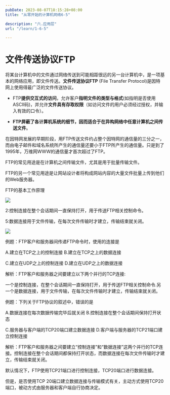 ```yaml
---
pubDate: 2023-08-07T18:15:28+08:00
title: "从零开始的计算机网络6-5"

description: "六.应用层"
url: "/learn/1-6-5"

---
```


# 文件传送协议FTP

将某台计算机中的文件通过网络传送到可能相距很远的另一台计算机中，是一项基本的网络应用，即文件传送。**文件传送协议FTP** (File Transfer Protocol)是因特网上使用得最广泛的文件传送协议。

- FTP**提供交互式的访问**，允许客户**指明文件的类型与格式**(如指明是否使用ASCII码)，并允许**文件具有存取权限**（如访问文件的用户必须经过授权，并输入有效的口令）。

- **FTP屏蔽了各计算机系统的细节，因而适合于在异构网络中任意计算机之间传送文件**。

在因特网发展的早期阶段，用FTP传送文件约占整个因特网的通信量的三分之一，而由电子邮件和域名系统所产生的通信量还要小于FTP所产生的通信量。只是到了1995年，万维网WWW的通信量才首次超过了FTP。

FTP的常见用途是在计算机之间传输文件，尤其是用于批量传输文件。

FTP的另一个常见用途是让网站设计者将构成网站内容的大量文件批量上传到他们的Web服务器。

FTP的基本工作原理

![](https://img.0pt.im/computernet/6-5/6-5-1.png)

2:控制连接在整个会话期间一直保持打开，用于传送FTP相关控制命令。

5:数据连接用于文件传输，在每次文件传输时才建立，传输结束就关闭。

![](https://img.0pt.im/computernet/6-5/6-5-2.png)

例题：FTP客户和服务器间传递FTP命令时，使用的连接是

A.建立在TCP之上的控制连接    B.建立在TCP之上的数据连接

C.建立在UDP之上的控制连接    D.建立在UDP之上的数据连接

解析：FTP客户和服务器之间要建立以下两个并行的TCP连接:

一个是控制连接，在整个会话期间一直保持打开，用于传送FTP相关控制命令.另一个是数据连接，用于文件传输，在每次文件传输时才建立，传输结束就关闭。

例题：下列关于FTP协议的叙述中，错误的是

A.数据连接在每次数据传输完毕后就关闭   B.控制连接在整个会话期间保持打开状态 

C.服务器与客户端的TCP20端口建立数据连接  D.客户端与服务器的TCP21端口建立控制连接

解析：FTP客户和服务器之间要建立“控制连接”和“数据连接”这两个并行的TCP连接。控制连接在整个会话期间都保持打开状态，而数据连接在每次文件传输时才建立，传输结束就关闭。

默认情况下，FTP使用TCP21端口进行控制连接，TCP20端口进行数据连接。

但是，是否使用TCP 20端口建立数据连接与传输模式有关，主动方式使用TCP20端口，被动方式由服务器和客户端自行协商决定。
